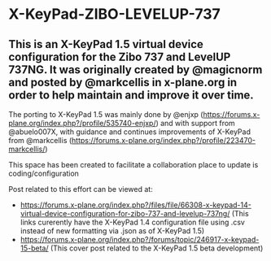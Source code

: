 # X-KeyPad-ZIBO-LEVELUP-737

## This is an X-KeyPad 1.5 virtual device configuration for the Zibo 737 and LevelUP 737NG. It was originally created by @magicnorm and posted by @markcellis in x-plane.org in order to help maintain and improve it over time.

The porting to X-KeyPad 1.5 was mainly done by @enjxp (https://forums.x-plane.org/index.php?/profile/535740-enjxp/) and with support from @abuelo007X, with guidance and continues improvements of X-KeyPad from @markcellis (https://forums.x-plane.org/index.php?/profile/223470-markcellis/)

This space has been created to facilitate a collaboration place to update is coding/configuration

Post related to this effort can be viewed at:
- https://forums.x-plane.org/index.php?/files/file/66308-x-keypad-14-virtual-device-configuration-for-zibo-737-and-levelup-737ng/ (This links curerently have the X-KeyPad 1.4 configuration file using .csv instead of new formatting via .json as of X-KeyPad 1.5)
- https://forums.x-plane.org/index.php?/forums/topic/246917-x-keypad-15-beta/ (This cover post related to the X-KeyPad 1.5 beta development)
